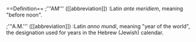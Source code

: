 ==Definition==
;'''AM''' ([[abbreviation]])
:Latin <i>ante meridiem</i>, meaning "before noon".

;'''A.M.''' ([[abbreviation]])
:Latin <i>anno mundi</i>, meaning "year of the world", the designation used for years in the Hebrew (Jewish) calendar.